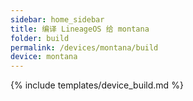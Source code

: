 ```yaml
---
sidebar: home_sidebar
title: 编译 LineageOS 给 montana
folder: build
permalink: /devices/montana/build
device: montana
---
```

{% include templates/device_build.md %}
